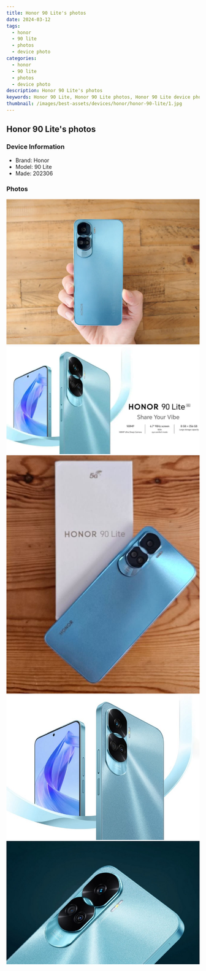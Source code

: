 ```yaml
---
title: Honor 90 Lite's photos
date: 2024-03-12
tags: 
  - honor
  - 90 lite
  - photos
  - device photo
categories: 
  - honor
  - 90 lite
  - photos
  - device photo
description: Honor 90 Lite's photos
keywords: Honor 90 Lite, Honor 90 Lite photos, Honor 90 Lite device photo
thumbnail: /images/best-assets/devices/honor/honor-90-lite/1.jpg
---
```


## Honor 90 Lite's photos

### Device Information

- Brand: Honor
- Model: 90 Lite
- Made: 202306

### Photos

![/images/best-assets/devices/honor/honor-90-lite/1.jpg](/images/best-assets/devices/honor/honor-90-lite/1.jpg)
![/images/best-assets/devices/honor/honor-90-lite/2.jpg](/images/best-assets/devices/honor/honor-90-lite/2.jpg)
![/images/best-assets/devices/honor/honor-90-lite/3.jpg](/images/best-assets/devices/honor/honor-90-lite/3.jpg)
![/images/best-assets/devices/honor/honor-90-lite/4.jpg](/images/best-assets/devices/honor/honor-90-lite/4.jpg)
![/images/best-assets/devices/honor/honor-90-lite/5.jpg](/images/best-assets/devices/honor/honor-90-lite/5.jpg)
